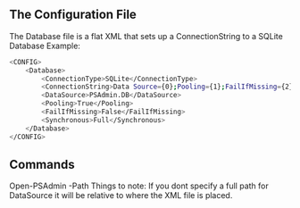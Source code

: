 

## The Configuration File

The Database file is a flat XML that sets up a ConnectionString to a SQLite Database
Example:
```sh
<CONFIG>
    <Database>
        <ConnectionType>SQLite</ConnectionType>
        <ConnectionString>Data Source={0};Pooling={1};FailIfMissing={2};Synchronous={3};</ConnectionString>
        <DataSource>PSAdmin.DB</DataSource>
        <Pooling>True</Pooling>
        <FailIfMissing>False</FailIfMissing>
        <Synchronous>Full</Synchronous>
    </Database>
</CONFIG>
```

## Commands
Open-PSAdmin -Path <PathOfXMLFile>
    Things to note: If you dont specify a full path for DataSource it will be relative to where the XML file is placed.
